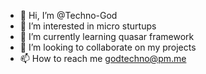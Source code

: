 - 👋 Hi, I’m @Techno-God
- 👀 I’m interested in micro sturtups
- 🌱 I’m currently learning quasar framework
- 💞️ I’m looking to collaborate on my projects
- 📫 How to reach me godtechno@pm.me
